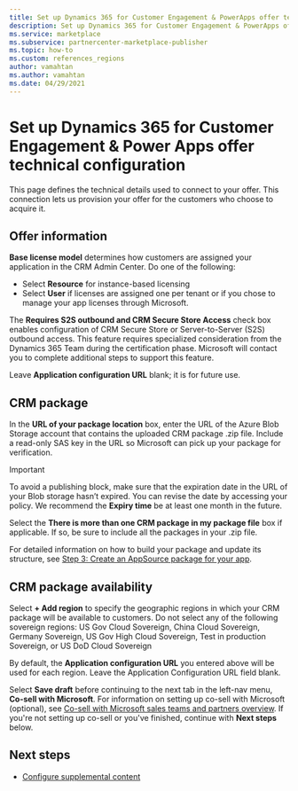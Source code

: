 ```yaml
---
title: Set up Dynamics 365 for Customer Engagement & PowerApps offer technical configuration on Microsoft AppSource - Azure Marketplace
description: Set up Dynamics 365 for Customer Engagement & PowerApps offer technical configuration on Microsoft AppSource (Azure Marketplace.
ms.service: marketplace 
ms.subservice: partnercenter-marketplace-publisher
ms.topic: how-to
ms.custom: references_regions
author: vamahtan
ms.author: vamahtan
ms.date: 04/29/2021
---
```


# Set up Dynamics 365 for Customer Engagement & Power Apps offer technical configuration

This page defines the technical details used to connect to your offer. This connection lets us provision your offer for the customers who choose to acquire it.

## Offer information

**Base license model** determines how customers are assigned your application in the CRM Admin Center. Do one of the following:

- Select **Resource** for instance-based licensing
- Select **User** if licenses are assigned one per tenant or if you chose to manage your app licenses through Microsoft.

The **Requires S2S outbound and CRM Secure Store Access** check box enables configuration of CRM Secure Store or Server-to-Server (S2S) outbound access. This feature requires specialized consideration from the Dynamics 365 Team during the certification phase. Microsoft will contact you to complete additional steps to support this feature.

Leave **Application configuration URL** blank; it is for future use.

## CRM package

In the **URL of your package location** box, enter the URL of the Azure Blob Storage account that contains the uploaded CRM package .zip file. Include a read-only SAS key in the URL so Microsoft can pick up your package for verification.

> [!IMPORTANT]
> To avoid a publishing block, make sure that the expiration date in the URL of your Blob storage hasn’t expired. You can revise the date by accessing your policy. We recommend the **Expiry time** be at least one month in the future.

Select the **There is more than one CRM package in my package file** box if applicable. If so, be sure to include all the packages in your .zip file.

For detailed information on how to build your package and update its structure, see [Step 3: Create an AppSource package for your app](/powerapps/developer/common-data-service/create-package-app-appsource).

## CRM package availability

Select **+ Add region** to specify the geographic regions in which your CRM package will be available to customers. Do not select any of the following sovereign regions: US Gov Cloud Sovereign, China Cloud Sovereign, Germany Sovereign, US Gov High Cloud Sovereign, Test in production Sovereign, or US DoD Cloud Sovereign

By default, the **Application configuration URL** you entered above will be used for each region. Leave the Application Configuration URL field blank.

Select **Save draft** before continuing to the next tab in the left-nav menu, **Co-sell with Microsoft**. For information on setting up co-sell with Microsoft (optional), see [Co-sell with Microsoft sales teams and partners overview](./co-sell-overview.md). If you're not setting up co-sell or you've finished, continue with **Next steps** below.

## Next steps

- [Configure supplemental content](dynamics-365-customer-engage-supplemental-content.md)